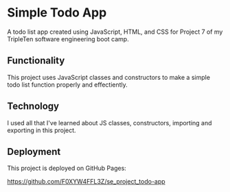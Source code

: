 # Simple Todo App

A todo list app created using JavaScript, HTML, and CSS for Project 7 of my TripleTen software engineering boot camp.

## Functionality

This project uses JavaScript classes and constructors to make a simple todo list function properly and effectiently.

## Technology

I used all that I've learned about JS classes, constructors, importing and exporting in this project.

## Deployment

This project is deployed on GitHub Pages:

https://github.com/F0XYW4FFL3Z/se_project_todo-app

